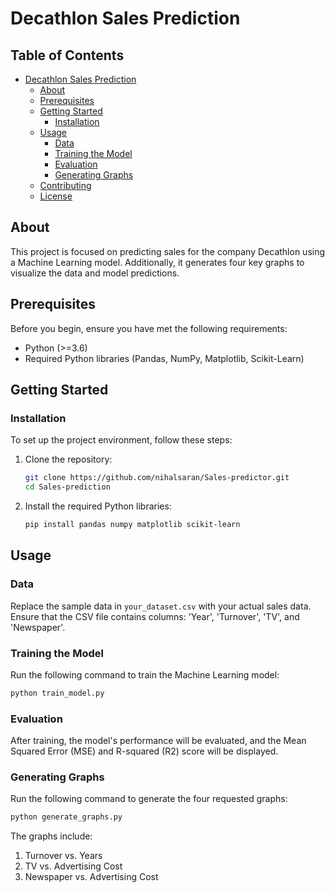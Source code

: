 # Decathlon Sales Prediction

## Table of Contents

- [Decathlon Sales Prediction](#decathlon-sales-prediction)
  - [About](#about)
  - [Prerequisites](#prerequisites)
  - [Getting Started](#getting-started)
    - [Installation](#installation)
  - [Usage](#usage)
    - [Data](#data)
    - [Training the Model](#training-the-model)
    - [Evaluation](#evaluation)
    - [Generating Graphs](#generating-graphs)
  - [Contributing](#contributing)
  - [License](#license)

## About

This project is focused on predicting sales for the company Decathlon using a Machine Learning model. Additionally, it generates four key graphs to visualize the data and model predictions.

## Prerequisites

Before you begin, ensure you have met the following requirements:

- Python (>=3.6)
- Required Python libraries (Pandas, NumPy, Matplotlib, Scikit-Learn)

## Getting Started

### Installation

To set up the project environment, follow these steps:

1. Clone the repository:

   ```bash
   git clone https://github.com/nihalsaran/Sales-predictor.git
   cd Sales-prediction
   ```

2. Install the required Python libraries:

   ```bash
   pip install pandas numpy matplotlib scikit-learn
   ```

## Usage

### Data

Replace the sample data in `your_dataset.csv` with your actual sales data. Ensure that the CSV file contains columns: 'Year', 'Turnover', 'TV', and 'Newspaper'.

### Training the Model

Run the following command to train the Machine Learning model:

```bash
python train_model.py
```

### Evaluation

After training, the model's performance will be evaluated, and the Mean Squared Error (MSE) and R-squared (R2) score will be displayed.

### Generating Graphs

Run the following command to generate the four requested graphs:

```bash
python generate_graphs.py
```

The graphs include:
1. Turnover vs. Years
2. TV vs. Advertising Cost
3. Newspaper vs. Advertising Cost



